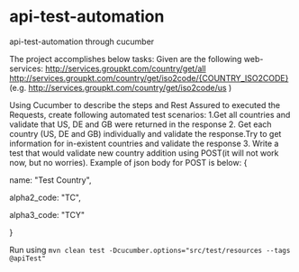 # api-test-automation
api-test-automation through cucumber

The project accomplishes below tasks:
Given  are the  following web-services:
http://services.groupkt.com/country/get/all
http://services.groupkt.com/country/get/iso2code/{COUNTRY_ISO2CODE} (e.g. http://services.groupkt.com/country/get/iso2code/us )

Using Cucumber to describe the steps and Rest Assured to executed the Requests, create following automated test scenarios:
1.Get all countries and validate that US, DE and GB were returned in the response
2. Get each country (US, DE and GB) individually and validate the response.Try to get information for in-existent countries and validate the response
3. Write a test that would validate new country addition using POST(it will not work now, but no worries).
Example of json body for POST is below:
{

name: "Test Country",

alpha2_code: "TC",

alpha3_code: "TCY"

}



Run using `mvn clean test -Dcucumber.options="src/test/resources --tags @apiTest"`
